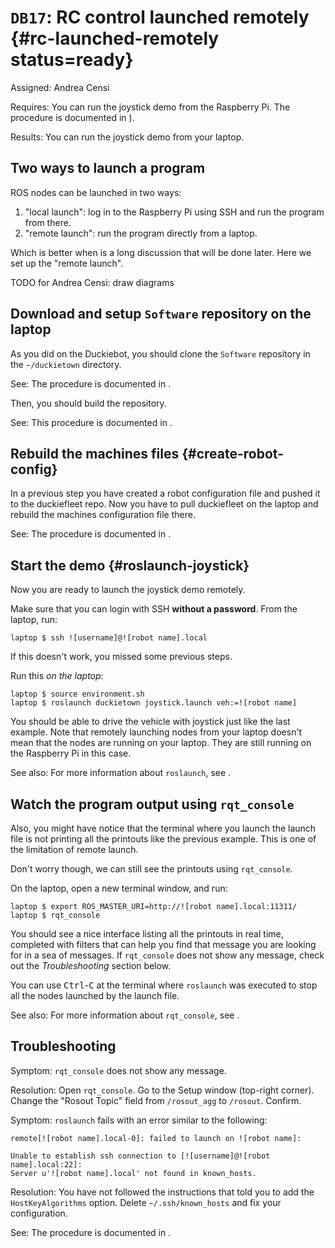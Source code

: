# `DB17`: RC control launched remotely {#rc-launched-remotely status=ready}

Assigned: Andrea Censi

<div class='requirements' markdown='1'>

Requires: You can run the joystick demo from the Raspberry Pi.
The procedure is documented in [](#rc-control)).

Results: You can run the joystick demo from your laptop.

</div>

## Two ways to launch a program

ROS nodes can be launched in two ways:

1. "local launch": log in to the Raspberry Pi using SSH and run
   the program from there.
2. "remote launch": run the program directly from a laptop.

Which is better when is a long discussion that will be done later.
Here we set up the "remote launch".

TODO for Andrea Censi: draw diagrams

## Download and setup `Software` repository on the laptop

As you did on the Duckiebot, you should clone the `Software`
repository in the `~/duckietown` directory.

See: The procedure is documented in [](#clone-software-repo).

Then, you should build the repository.

See: This procedure is documented in [](#build-repo).

## Rebuild the machines files {#create-robot-config}

In a previous step you have created a robot configuration file and pushed it to the duckiefleet repo. Now you have to pull duckiefleet on the laptop and rebuild the machines configuration file there.

See: The procedure is documented in [](#edit-machines-file).

## Start the demo {#roslaunch-joystick}

Now you are ready to launch the joystick demo remotely.

<div class='check' markdown='1'>

Make sure that you can login with SSH **without a password**.
From the laptop, run:

    laptop $ ssh ![username]@![robot name].local

If this doesn't work, you missed some previous steps.

</div>


Run this *on the laptop*:

    laptop $ source environment.sh
    laptop $ roslaunch duckietown joystick.launch veh:=![robot name]

You should be able to drive the vehicle with joystick just like the last
example. Note that remotely launching nodes from your laptop doesn't mean that
the nodes are running on your laptop. They are still running on the Raspberry Pi in this
case.

See also: For more information about `roslaunch`, see [](+software_reference#roslaunch).

## Watch the program output using `rqt_console`

Also, you might have notice that the terminal where you launch the launch file
is not printing all the printouts like the previous example. This is one of
the limitation of remote launch.

Don't worry though, we can still see the printouts using `rqt_console`.

On the laptop, open a new terminal window, and run:

    laptop $ export ROS_MASTER_URI=http://![robot name].local:11311/
    laptop $ rqt_console

You should see a nice interface listing all the printouts in real time,
completed with filters that can help you find that message you are looking for
in a sea of messages.
If `rqt_console` does not show any message, check out the *Troubleshooting* section below.

You can use <kbd>Ctrl</kbd>-<kbd>C</kbd> at the terminal where `roslaunch` was executed to stop all the
nodes launched by the launch file.

See also: For more information about `rqt_console`, see [](+software_reference#rqt_console).


## Troubleshooting

Symptom: `rqt_console` does not show any message.

Resolution: Open `rqt_console`. Go to the Setup window (top-right corner).
Change the "Rosout Topic" field from `/rosout_agg` to `/rosout`. Confirm.



Symptom: `roslaunch` fails with an error similar to the following:

    remote[![robot name].local-0]: failed to launch on ![robot name]:

    Unable to establish ssh connection to [![username]@![robot name].local:22]:
    Server u'![robot name].local' not found in known_hosts.


Resolution: You have not followed the instructions that told you to add the `HostKeyAlgorithms`
option. Delete `~/.ssh/known_hosts` and fix your configuration.

See: The procedure is documented in [](+software_reference#ssh-local-configuration).
